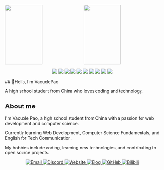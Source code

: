 <div style="margin-bottom: 10px">
  <p style="display: flex; justify-content: space-between; margin: 0;">
    <img width="49%" height="195" src="https://github-readme-stats.vercel.app/api?username=vacuolepaoo&show_icons=true&theme=tokyonight&line_height=27">
    <img width="49%" height="195" src="https://github-readme-stats.vercel.app/api/top-langs/?username=vacuolepaoo&theme=radical&layout=compact">
  </p>
</div>
<p align="center">
<img src="https://img.shields.io/badge/-HTML5-black?style=flat-square&logo=html5"/>
<img src="https://img.shields.io/badge/-CSS3-black?style=flat-square&logo=css3"/>
<img src="https://img.shields.io/badge/-JavaScript-black?style=flat-square&logo=javascript"/>
<img src="https://img.shields.io/badge/-Nodejs-black?style=flat-square&logo=Node.js"/>
<img src="https://img.shields.io/badge/-Next.js-black?style=flat-square&logo=next.js"/>
<img src="https://img.shields.io/badge/-React-black?style=flat-square&logo=react"/>
<img src="https://img.shields.io/badge/-Vue.js-black?style=flat-square&logo=vue.js"/>
<img src="https://img.shields.io/badge/-GitHub-black?style=flat-square&logo=github"/>
<img src="https://img.shields.io/badge/-Git-black?style=flat-square&logo=git"/>
<img src="https://img.shields.io/badge/-Figma-black?style=flat-square&logo=figma"/>
</p>
## 👋Hello, I’m VacuolePao

A high school student from China who loves coding and technology.

## About me

I'm Vacuole Pao, a high school student from China with a passion for web development and computer science.

Currently learning Web Development, Computer Science Fundamentals, and English for Tech Communication.

My hobbies include coding, learning new technologies, and contributing to open source projects.


<div align="center">
  <a href="mailto:dacongminglcd@gmail.com">
    <img src="https://img.shields.io/badge/Gmail-EA4335?style=for-the-badge&logo=gmail&logoColor=white" alt="Email"/>
  </a>
  <a href="https://disboard.org/zh-cn/server/1273078781241987134" target="_blank">
    <img src="https://img.shields.io/badge/Discord-5865F2?style=for-the-badge&logo=discord&logoColor=white" alt="Discord"/>
  </a>
  <a href="https://vacuole.top" target="_blank">
    <img src="https://img.shields.io/badge/Website-000000?style=for-the-badge&logo=data:image/svg+xml;base64,PHN2ZyB4bWxucz0iaHR0cDovL3d3dy53My5vcmcvMjAwMC9zdmciIHdpZHRoPSIyNCIgaGVpZ2h0PSIyNCIgdmlld0JveD0iMCAwIDI0IDI0IiBmaWxsPSJub25lIiBzdHJva2U9IiNmZmZmZmYiIHN0cm9rZS13aWR0aD0iMiIgc3Ryb2tlLWxpbmVjYXA9InJvdW5kIiBzdHJva2UtbGluZWpvaW49InJvdW5kIj48Y2lyY2xlIGN4PSIxMiIgY3k9IjEyIiByPSIxMCI+PC9jaXJjbGU+PGxpbmUgeDE9IjIiIHkxPSIxMiIgeDI9IjIyIiB5Mj0iMTIiPjwvbGluZT48cGF0aCBkPSJNMTIgMmExNS4zIDE1LjMgMCAwIDEgNCAxMCAxNS4zIDE1LjMgMCAwIDEtNCAxMCAxNS4zIDE1LjMgMCAwIDEtNC0xMCAxNS4zIDE1LjMgMCAwIDEgNC0xMHoiPjwvcGF0aD48L3N2Zz4=" alt="Website"/>
  </a>
  <a href="https://blog.vacuole.top" target="_blank">
    <img src="https://img.shields.io/badge/Blog-4B32C3?style=for-the-badge&logo=hashnode&logoColor=white" alt="Blog"/>
  </a>
  <a href="https://github.com/vacuolepaoo" target="_blank">
    <img src="https://img.shields.io/badge/GitHub-181717?style=for-the-badge&logo=github&logoColor=white" alt="GitHub"/>
  </a>
  <a href="https://space.bilibili.com/518590350" target="_blank">
    <img src="https://img.shields.io/badge/Bilibili-00A1D6?style=for-the-badge&logo=bilibili&logoColor=white" alt="Bilibili"/>
  </a>
</div>